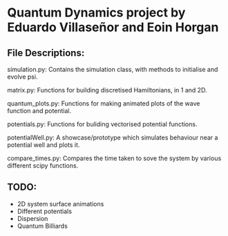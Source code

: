 # Quantum Dynamics project by Eduardo Villaseñor and Eoin Horgan

## File Descriptions:
simulation.py: Contains the simulation class, with methods to initialise and evolve psi.

matrix.py: Functions for building discretised Hamiltonians, in 1 and 2D.

quantum_plots.py: Functions for making animated plots of the wave function and potential.

potentials.py: Functions for buliding vectorised potential functions.

potentialWell.py: A showcase/prototype which simulates behaviour near a potential well and plots it.

compare_times.py: Compares the time taken to sove the system by various different scipy functions.

## TODO:
* 2D system surface animations 
* Different potentials
* Dispersion
* Quantum Billiards


